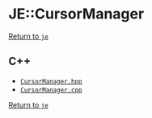 # JE::CursorManager

[Return to `je`](/docs/je.md)

## C++

- [`CursorManager.hpp`](/src/je/CursorManager.hpp)
- [`CursorManager.cpp`](/src/je/CursorManager.cpp)

[Return to `je`](/docs/je.md)